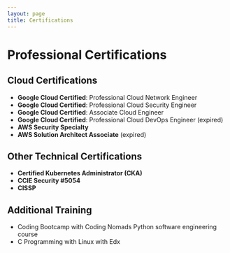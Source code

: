 ```yaml
---
layout: page
title: Certifications
---
```


# Professional Certifications

## Cloud Certifications

- **Google Cloud Certified**: Professional Cloud Network Engineer
- **Google Cloud Certified**: Professional Cloud Security Engineer
- **Google Cloud Certified**: Associate Cloud Engineer
- **Google Cloud Certified**: Professional Cloud DevOps Engineer (expired)
- **AWS Security Specialty**
- **AWS Solution Architect Associate** (expired)

## Other Technical Certifications

- **Certified Kubernetes Administrator (CKA)**
- **CCIE Security #5054**
- **CISSP**

## Additional Training

- Coding Bootcamp with Coding Nomads Python software engineering course
- C Programming with Linux with Edx
